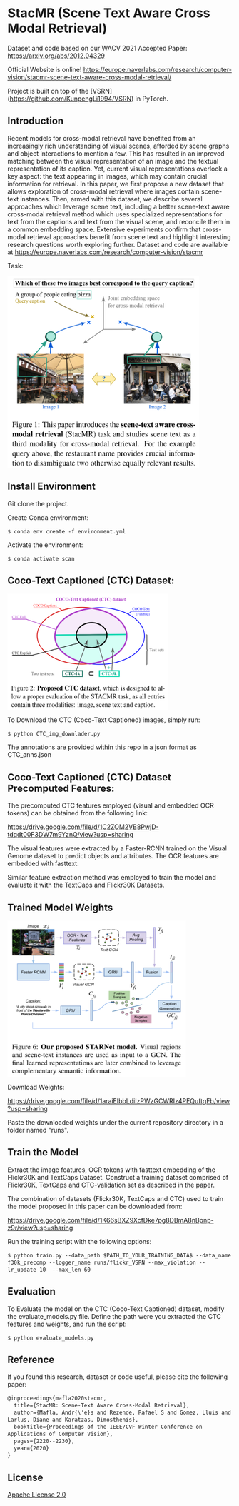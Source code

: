 # StacMR (Scene Text Aware Cross Modal Retrieval)

Dataset and code based on our WACV 2021 Accepted Paper: https://arxiv.org/abs/2012.04329

Official Website is online! https://europe.naverlabs.com/research/computer-vision/stacmr-scene-text-aware-cross-modal-retrieval/

Project is built on top of the [VSRN] (https://github.com/KunpengLi1994/VSRN) in PyTorch.

## Introduction
Recent models for cross-modal retrieval have benefited from an increasingly rich understanding of visual scenes, afforded by scene graphs and object interactions to mention a few. This has resulted in an improved matching between the visual representation of an image and the textual representation of its caption. Yet, current visual representations overlook a key aspect: the text appearing in images, which may contain crucial information for retrieval. In this paper, we first propose a new dataset that allows exploration of cross-modal retrieval where images contain scene-text instances. Then, armed with this dataset, we describe several approaches which leverage scene text, including a better scene-text aware cross-modal retrieval method which uses specialized representations for text from the captions and text from the visual scene, and reconcile them in a common embedding space. Extensive experiments confirm that cross-modal retrieval approaches benefit from scene text and highlight interesting research questions worth exploring further. Dataset and code are available at https://europe.naverlabs.com/research/computer-vision/stacmr

Task:

<a href="url"><img src="paper_images/Figure1.png" align="center" height="430" width="430" ></a>
<p></p>


## Install Environment 

Git clone the project.

Create Conda environment:

    $ conda env create -f environment.yml

Activate the environment:

    $ conda activate scan


## Coco-Text Captioned (CTC) Dataset:

<a href="url"><img src="paper_images/Figure2.png" align="center" height="260" width="360"  ></a>
<p></p>

To Download the CTC (Coco-Text Captioned) images, simply run:

    $ python CTC_img_downlader.py
 
The annotations are provided within this repo in a json format as CTC_anns.json

## Coco-Text Captioned (CTC) Dataset Precomputed Features:

The precomputed CTC features employed (visual and embedded OCR tokens) can be obtained from the following link:

https://drive.google.com/file/d/1C2ZOM2VB8PwjD-tdqdt00F3DW7m9YznQ/view?usp=sharing

The visual features were extracted by a Faster-RCNN trained on the Visual Genome dataset to predict objects and attributes.
The OCR features are embedded with fasttext.

Similar feature extraction method was employed to train the model and evaluate it with the TextCaps and Flickr30K Datasets.

## Trained Model Weights

<a href="url"><img src="paper_images/Figure6.png" align="center" height="350" width="400" ></a>
<p></p>

Download Weights: 

https://drive.google.com/file/d/1araiEIbbLdiIzPWzGCWRIz4PEQuftgFb/view?usp=sharing

Paste the downloaded weights under the current repository directory in a folder named "runs".

## Train the Model

Extract the image features, OCR tokens with fasttext embedding of the Flickr30K and TextCaps Dataset. Construct a training dataset comprised of Flickr30K, TextCaps and CTC-validation set as described in the paper.

The combination of datasets (Flickr30K, TextCaps and CTC) used to train the model proposed in this paper can be downloaded from:

https://drive.google.com/file/d/1K66sBXZ9XcfDke7pg8DBmA8nBpnp-z9r/view?usp=sharing


Run the training script with the following options:

    $ python train.py --data_path $PATH_TO_YOUR_TRAINING_DATA$ --data_name f30k_precomp --logger_name runs/flickr_VSRN --max_violation --lr_update 10  --max_len 60


## Evaluation

To Evaluate the model on the CTC (Coco-Text Captioned) dataset, modify the evaluate_models.py file. Define the path were you extracted the CTC features and weights, and run the script:

    $ python evaluate_models.py

## Reference

If you found this research, dataset or code useful, please cite the following paper:

```
@inproceedings{mafla2020stacmr,
  title={StacMR: Scene-Text Aware Cross-Modal Retrieval},
  author={Mafla, Andr{\'e}s and Rezende, Rafael S and Gomez, Lluis and Larlus, Diane and Karatzas, Dimosthenis},
  booktitle={Proceedings of the IEEE/CVF Winter Conference on Applications of Computer Vision},
  pages={2220--2230},
  year={2020}
}
```


## License

[Apache License 2.0](http://www.apache.org/licenses/LICENSE-2.0)
